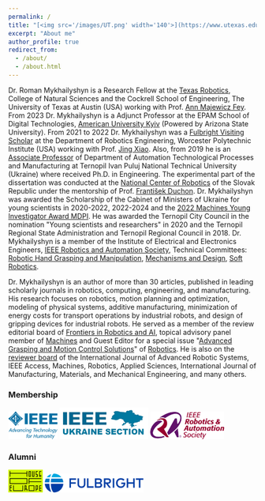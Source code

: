 ```yaml
---
permalink: /
title: "[<img src='/images/UT.png' width='140'>](https://www.utexas.edu/) [<img src='/images/tntu.png' width='60'>](https://tntu.edu.ua/?p=uk/main) [<img src='/images/wpi.png' width='140'>](https://www.wpi.edu/) [<img src='/images/auk.png' width='140'>](https://auk.edu.ua//en/)"
excerpt: "About me"
author_profile: true
redirect_from: 
  - /about/
  - /about.html
---
```

Dr. Roman Mykhailyshyn is a Research Fellow at the [Texas Robotics](https://robotics.utexas.edu/), College of Natural Sciences and the Cockrell School of Engineering, The University of Texas at Austin (USA) working with Prof. [Ann Majewicz Fey](https://www.me.utexas.edu/people/faculty-directory/amfey). From 2023 Dr. Mykhailyshyn is a Adjunct Professor at the EPAM School of Digital Technologies, [American University Kyiv](https://auk.edu.ua/en/) (Powered by Arizona State University). From 2021 to 2022 Dr. Mykhailyshyn was a [Fulbright Visiting Scholar](https://issuu.com/fulbright-ukraine/docs/ua_scholars_2021-22) at the Department of Robotics Engineering, Worcester Polytechnic Institute (USA) working with Prof. [Jing Xiao](https://users.wpi.edu/~jxiao2/). Also, from 2019 he is an [Associate Professor](https://kaf-av.tntu.edu.ua/index.php/mn-main/mn-workers?id=757) of Department of Automation Technological Processes and Manufacturing at Ternopil Ivan Puluj National Technical University (Ukraine) where received Ph.D. in Engineering. The experimental part of the dissertation was conducted at the [National Center of Robotics](https://nacero.sk/language/en/) of the Slovak Republic under the mentorship of Prof. [František Duchon](https://is.stuba.sk/lide/clovek.pl?id=10329&lang=en). Dr. Mykhailyshyn was awarded the Scholarship of the Cabinet of Ministers of Ukraine for young scientists in 2020-2022, 2022-2024 and the [2022 Machines Young Investigator Award MDPI](https://www.mdpi.com/journal/machines/awards/1779). He was awarded the Ternopil City Council in the nomination "Young scientists and researchers" in 2020 and the Ternopil Regional State Administration and Ternopil Regional Council in 2018. Dr. Mykhailyshyn is a member of the Institute of Electrical and Electronics Engineers, [IEEE Robotics and Automation Society](https://www.ieee-ras.org/), Technical Committees: [Robotic Hand Grasping and Manipulation](https://www.ieee-ras.org/robotic-hands-grasping-and-manipulation), [Mechanisms and Design](https://www.ieee-ras.org/mechanisms-and-design), [Soft Robotics](https://www.ieee-ras.org/soft-robotics).

Dr. Mykhailyshyn is an author of more than 30 articles, published in leading scholarly journals in robotics, computing, engineering, and manufacturing. His research focuses on robotics, motion planning and optimization, modeling of physical systems, additive manufacturing, minimization of energy costs for transport operations by industrial robots, and design of gripping devices for industrial robots. He served as a member of the review editorial board of [Frontiers in Robotics and AI](https://loop.frontiersin.org/people/2041565/overview), topical advisory panel member of [Machines](https://www.mdpi.com/journal/machines/topical_advisory_panel) and Guest Editor for a special issue "[Advanced Grasping and Motion Control Solutions](https://www.mdpi.com/journal/robotics/special_issues/1G490RSDI8)" of [Robotics](https://www.mdpi.com/journal/robotics). He is also on the [reviewer board](https://www.webofscience.com/wos/author/record/H-4985-2017?state=%7B%7D) of the International Journal of Advanced Robotic Systems, IEEE Access, Machines, Robotics, Applied Sciences, International Journal of Manufacturing, Materials, and Mechanical Engineering, and many others. 

### Membership
[<img src='/images/IEEE_logo.png' width='100'>](https://www.ieee.org/)   [<img src='/images/IEEE-Ukraine.png' width='180'>](https://ieee.org.ua/)   [<img src='/images/IEEE_RAS.png' width='150'>](https://www.ieee-ras.org/) 
### Alumni
[<img src='/images/HoE.png' width='70'>](https://houseofeurope.org.ua/en/alumni-community)   [<img src='/images/fulbright-logo.png' width='200'>](https://fulbrightscholars.org/)